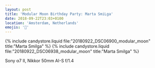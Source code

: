 ```yaml
---
layout: post
title: 'Modular Moon Birthday Party: Marta SmiLga'
date: 2018-09-22T23:03+0100
location: 'Amsterdam, Netherlands'
emojis: '🎹'
---
```


{% include candystore.liquid file:"20180922_DSC06900_modular_moon" title:"Marta Smilga" %}
{% include candystore.liquid file:"20180922_DSC06938_modular_moon" title:"Marta Smilga" %}

Sony α7 II, Nikkor 50mm AI-S f/1.4
